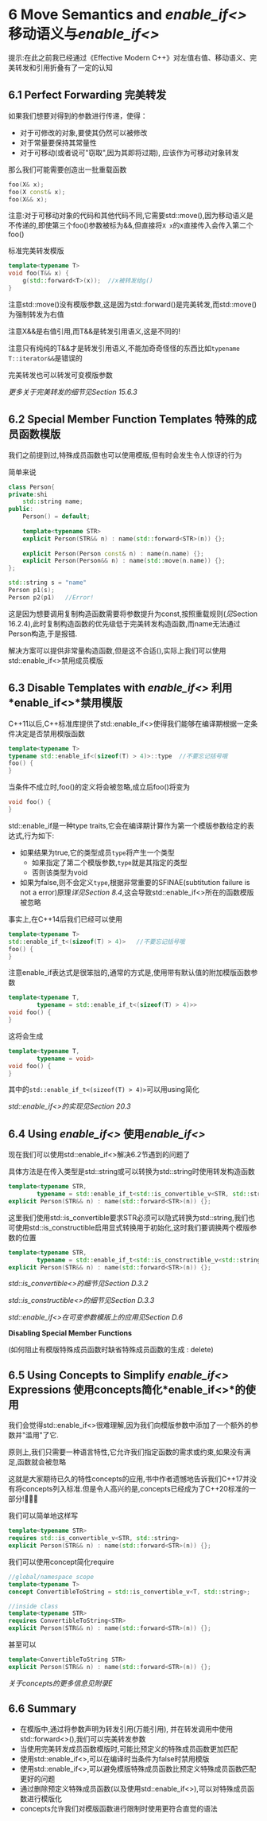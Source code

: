 # 6 Move Semantics and *enable_if<>* 移动语义与*enable_if<>*

提示:在此之前我已经通过《Effective Modern C++》对左值右值、移动语义、完美转发和引用折叠有了一定的认知

## 6.1 Perfect Forwarding 完美转发

如果我们想要对得到的参数进行传递，使得：

* 对于可修改的对象,要使其仍然可以被修改
* 对于常量要保持其常量性
* 对于可移动(或者说可"窃取",因为其即将过期), 应该作为可移动对象转发

那么我们可能需要创造出一批重载函数

```cpp
foo(X& x);
foo(X const& x);
foo(X&& x);
```

注意:对于可移动对象的代码和其他代码不同,它需要std::move(),因为移动语义是不传递的,即使第三个foo()参数被标为&&,但直接将`X x`的x直接传入会传入第二个foo()

标准完美转发模版

```cpp
template<typename T>
void foo(T&& x) {
    g(std::forward<T>(x));	//x被转发给g()
}
```

注意std::move()没有模版参数,这是因为std::forward()是完美转发,而std::move()为强制转发为右值

注意X&&是右值引用,而T&&是转发引用语义,这是不同的!

注意只有纯纯的T&&才是转发引用语义,不能加奇奇怪怪的东西比如`typename T::iterator&&`是错误的

完美转发也可以转发可变模版参数

*更多关于完美转发的细节见Section 15.6.3*

## 6.2 Special Member Function Templates 特殊的成员函数模版

我们之前提到过,特殊成员函数也可以使用模版,但有时会发生令人惊讶的行为

简单来说

```cpp
class Person{
private:shi
    std::string name;
public:
    Person() = default;
    
    template<typename STR>
    explicit Person(STR&& n) : name(std::forward<STR>(n)) {};
    
    explicit Person(Person const& n) : name(n.name) {};
    explicit Person(Person&& n) : name(std::move(n.name)) {};
};

std::string s = "name"
Person p1(s);
Person p2(p1)	//Error!
```

这是因为想要调用复制构造函数需要将参数提升为const,按照重载规则(*见*Section 16.2.4),此时复制构造函数的优先级低于完美转发构造函数,而name无法通过Person构造,于是报错.

解决方案可以提供非常量构造函数,但是这不合适(),实际上我们可以使用std::enable_if<>禁用成员模版

## 6.3 Disable Templates with *enable_if<>* 利用*enable_if<>*禁用模版

C++11以后,C++标准库提供了std::enable_if<>使得我们能够在编译期根据一定条件决定是否禁用模版函数

```cpp
template<typename T>
typename std::enable_if<(sizeof(T) > 4)>::type	//不要忘记括号哦
foo() {
}
```

当条件不成立时,foo()的定义将会被忽略,成立后foo()将变为

```cpp
void foo() {
}
```

std::enable_if是一种type traits,它会在编译期计算作为第一个模版参数给定的表达式,行为如下:

* 如果结果为true,它的类型成员`type`将产生一个类型
  * 如果指定了第二个模版参数,`type`就是其指定的类型
  * 否则该类型为void
* 如果为false,则不会定义`type`,根据非常重要的SFINAE(subtitution failure is not a error)原理*详见Section 8.4*,这会导致std::enable_if<>所在的函数模版被忽略

事实上,在C++14后我们已经可以使用

```cpp
template<typename T>
std::enable_if_t<(sizeof(T) > 4)>	//不要忘记括号哦
foo() {
}
```

注意enable_if表达式是很笨拙的,通常的方式是,使用带有默认值的附加模版函数参数

```cpp
template<typename T,
        typename = std::enable_if_t<(sizeof(T) > 4)>>
void foo() {
}
```

这将会生成

```cpp
template<typename T,
        typename = void>
void foo() {
}
```

其中的`std::enable_if_t<(sizeof(T) > 4)>`可以用using简化

*std::enable_if<>的实现见Section 20.3*

## 6.4 Using *enable_if<>* 使用*enable_if<>*

现在我们可以使用std::enable_if<>解决6.2节遇到的问题了

具体方法是在传入类型是std::string或可以转换为std::string时使用转发构造函数

```cpp
template<typename STR,
        typename = std::enable_if_t<std::is_convertible_v<STR, std::string>>>
explicit Person(STR&& n) : name(std::forward<STR>(n)) {};
```

这里我们使用std::is_convertible要求STR必须可以隐式转换为std::string,我们也可使用std::is_constructible启用显式转换用于初始化,这时我们要调换两个模版参数的位置

```cpp
template<typename STR,
        typename = std::enable_if_t<std::is_constructible_v<std::string, STR>>>
explicit Person(STR&& n) : name(std::forward<STR>(n)) {};
```

*std::is_convertible<>的细节见Section D.3.2*

*std::is_constructible<>的细节见Section D.3.3*

*std::enable_if<>在可变参数模版上的应用见Section D.6*

**Disabling Special Member Functions**

(如何阻止有模版特殊成员函数时缺省特殊成员函数的生成 : delete)

## 6.5 Using Concepts to Simplify *enable_if<>* Expressions 使用concepts简化*enable_if<>*的使用

我们会觉得std::enable_if<>很难理解,因为我们向模版参数中添加了一个额外的参数并"滥用"了它.

原则上,我们只需要一种语言特性,它允许我们指定函数的需求或约束,如果没有满足,函数就会被忽略

这就是大家期待已久的特性concepts的应用,书中作者遗憾地告诉我们C++17并没有将concepts列入标准.但是令人高兴的是,concepts已经成为了C++20标准的一部分!🥳🥳🥳

我们可以简单地这样写

```cpp
template<typename STR>
requires std::is_convertible_v<STR, std::string>
explicit Person(STR&& n) : name(std::forward<STR>(n)) {};
```

我们可以使用concept简化require

```cpp
//global/namespace scope
template<typename T>
concept ConvertibleToString = std::is_convertible_v<T, std::string>;

//inside class
template<typename STR>
requires ConvertibleToString<STR>
explicit Person(STR&& n) : name(std::forward<STR>(n)) {};
```

甚至可以

```cpp
template<ConvertibleToString STR>
explicit Person(STR&& n) : name(std::forward<STR>(n)) {};
```

*关于concepts的更多信息见附录E*

## 6.6 Summary

* 在模版中,通过将参数声明为转发引用(万能引用), 并在转发调用中使用std::forward<>(),我们可以完美转发参数
* 当使用完美转发成员函数模版时,可能比预定义的特殊成员函数更加匹配
* 使用std::enable_if<>,可以在编译时当条件为false时禁用模版
* 使用std::enable_if<>,可以避免模版特殊成员函数比预定义特殊成员函数匹配更好的问题
* 通过删除预定义特殊成员函数(以及使用std::enable_if<>),可以对特殊成员函数进行模版化
* concepts允许我们对模版函数进行限制时使用更符合直觉的语法